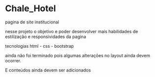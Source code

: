 # Chale_Hotel
pagina de site institucional 

nesse projeto o objetivo e poder desenvolver mais  habilidades de estilização  e
responsividades da pagina

tecnologias
html - css - bootstrap

ainda não foi terminado pois algumas alterações no layout ainda devem ocorrer.

E conteúdos ainda devem ser adicionados
